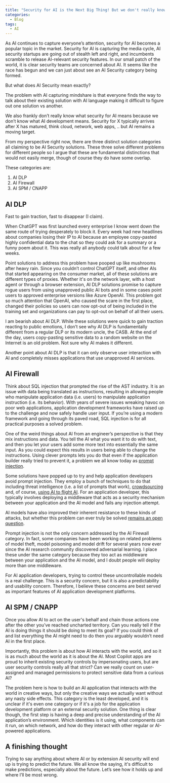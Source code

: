 ```yaml
---
title: "Security for AI is the Next Big Thing! But we don't really know what it means yet"
categories:
  - Blog
tags:
  - AI
---
```


As AI continues to capture everyone’s attention, security for AI becomes a popular topic in the market. Security for AI is capturing the media cycle, AI security startups are going out of stealth left and right, and incumbents scramble to release AI-relevant security features. In our small patch of the world, it is clear security teams are concerned about AI. It seems like the race has begun and we can just about see an AI Security category being formed.

But what does AI Security mean exactly?

The problem with AI capturing mindshare is that everyone finds the way to talk about their existing solution with AI language making it difficult to figure out one solution vs another.

We also frankly don’t really know what security for AI means because we don’t know what AI development means. Security for X typically arrives after X has matured, think cloud, network, web apps, .. but AI remains a moving target.

From my perspective right now, there are three distinct solution categories all claiming to be AI Security solutions. These three solve different problems for different people so I argue that these are fundamental distinctions that would not easily merge, though of course they do have some overlap.

These categories are:
1. AI DLP
2. AI Firewall
3. AI SPM / CNAPP

## AI DLP

Fast to gain traction, fast to disappear (I claim).

When ChatGPT was first launched every enterprise I know went down the same route of trying desperately to block it. Every week had new headlines about companies losing their IP to AI because an employee copy-pasted highly confidential data to the chat so they could ask for a summary or a funny poem about it. This was really all anybody could talk about for a few weeks.

Point solutions to address this problem have pooped up like mushrooms after heavy rain. Since you couldn’t control ChatGPT itself, and other AIs that started appearing on the consumer market, all of these solutions are different types of proxies. Whether it's on the network layer, with a host agent or through a browser extension, AI DLP solutions promise to capture rogue users from using unapproved public AI bots and in some cases point users to approved enterprise versions like Azure OpenAI. This problem got so much attention that OpenAI, who caused the scare in the first place, changed their policies so users can now opt-out of being included in the training set and organizations can pay to opt-out on behalf of all their users.

I am bearish about AI DLP. While these solutions were quick to gain traction reacting to public emotions, I don’t see why AI DLP is fundamentally different from a regular DLP or its modern uncle, the CASB. At the end of the day, users copy-pasting sensitive data to a random website on the Internet is an old problem. Not sure why AI makes it different.

Another point about AI DLP is that it can only observe user interaction with AI and completely misses applications that use unapproved AI services.

## AI Firewall

Think about SQL injection that prompted the rise of the AST industry. It is an issue with data being translated as instructions, resulting in allowing people who manipulate application data (i.e. users) to manipulate application instruction (i.e. its behavior). With years of severe issues wreaking havoc on poor web applications, application development frameworks have raised up to the challenge and now safely handle user input. If you’re using a modern framework and going through its paved road, SQL injection is for all practical purposes a solved problem.

One of the weird things about AI from an engineer’s perspective is that they mix instructions and data. You tell the AI what you want it to do with text, and then you let your users add some more text into essentially the same input. 
As you could expect this results in users being able to change the instructions. Using clever prompts lets you do that even if the application builder really tried to prevent it, a problem we all know today as [prompt injection](https://simonwillison.net/series/prompt-injection/).

Some solutions have popped up to try and help application developers avoid prompt injection. 
They employ a bunch of techniques to do that including threat intelligence (i.e. a list of prompts that work), [crowdsourcing](https://www.aiwizard.ai) and, of course, [using AI to flight AI](https://simonwillison.net/2022/Sep/17/prompt-injection-more-ai/). For an application developer, this typically involves deploying a middleware that acts as a security mechanism between your application and the AI model and fails any injection attempt.

AI models have also improved their inherent resistance to these kinds of attacks, but whether this problem can ever truly be solved [remains an open question](https://simonwillison.net/2022/Sep/16/prompt-injection-solutions/).

Prompt injection is not the only concern addressed by the AI Firewall category. In fact, some companies have been working on related problems of model theft, model poisoning and model drift for several years now ever since the AI research community discovered adversarial learning. I place these under the same category because they too act as middleware between your application and the AI model, and I doubt people will deploy more than one middleware.

For AI application developers, trying to control these uncontrollable models is a real challenge. This is a security concern, but it is also a predictability and usability concern. Therefore, I believe these concerns are best served as important features of AI application development platforms. 

## AI SPM / CNAPP

Once you allow AI to act on the user's behalf and chain those actions one after the other you’ve reached uncharted territory. Can you really tell if the AI is doing things it should be doing to meet its goal? If you could think of and list everything the AI might need to do then you arguably wouldn’t need AI in the first place.

Importantly, this problem is about how AI interacts with the world, and so it is as much about the world as it is about the AI. Most Copilot apps are proud to inherit existing security controls by impersonating users, but are user security controls really all that strict? Can we really count on user-assigned and managed permissions to protect sensitive data from a curious AI?

The problem here is how to build an AI application that interacts with the world in creative ways, but only the creative ways we actually want without any nasty side effects. This category is the least developed, and it is unclear if it's even one category or if it's a job for the application development platform or an external security solution. One thing is clear though, the first step is having a deep and precise understanding of the AI application’s environment. Which identities is it using, what components can it run, on which network, and how do they interact with other regular or AI-powered applications.

## A finishing thought

Trying to say anything about where AI or by extension AI security will end up is trying to predict the future. We all know the saying, it's difficult to make predictions, especially about the future. Let’s see how it holds up and where I’ll be most wrong.
